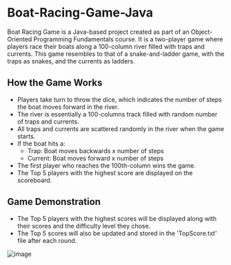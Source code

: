 # Boat-Racing-Game-Java
Boat Racing Game is a Java-based project created as part of an Object-Oriented Programming Fundamentals course. It is a two-player game where players race their boats along a 100-column river filled with traps and currents. This game resembles to that of a snake-and-ladder game, with the traps as snakes, and the currents as ladders. 

## How the Game Works
* Players take turn to throw the dice, which indicates the number of steps the boat moves forward in the river.
* The river is essentially a 100-columns track filled with random number of traps and currents.
* All traps and currents are scattered randomly in the river when the game starts.
* If the boat hits a:
  - Trap: Boat moves backwards x number of steps
  - Current: Boat moves forward x number of steps
* The first player who reaches the 100th-column wins the game.
* The Top 5 players with the highest score are displayed on the scoreboard.

## Game Demonstration
* The Top 5 players with the highest scores will be displayed along with their scores and the difficulty level they chose.
* The Top 5 scores will also be updated and stored in the 'TopScore.txt' file after each round.

![image](https://github.com/user-attachments/assets/8d9f3e41-e987-4aa4-b6ee-6a0ac8ca2aff)

